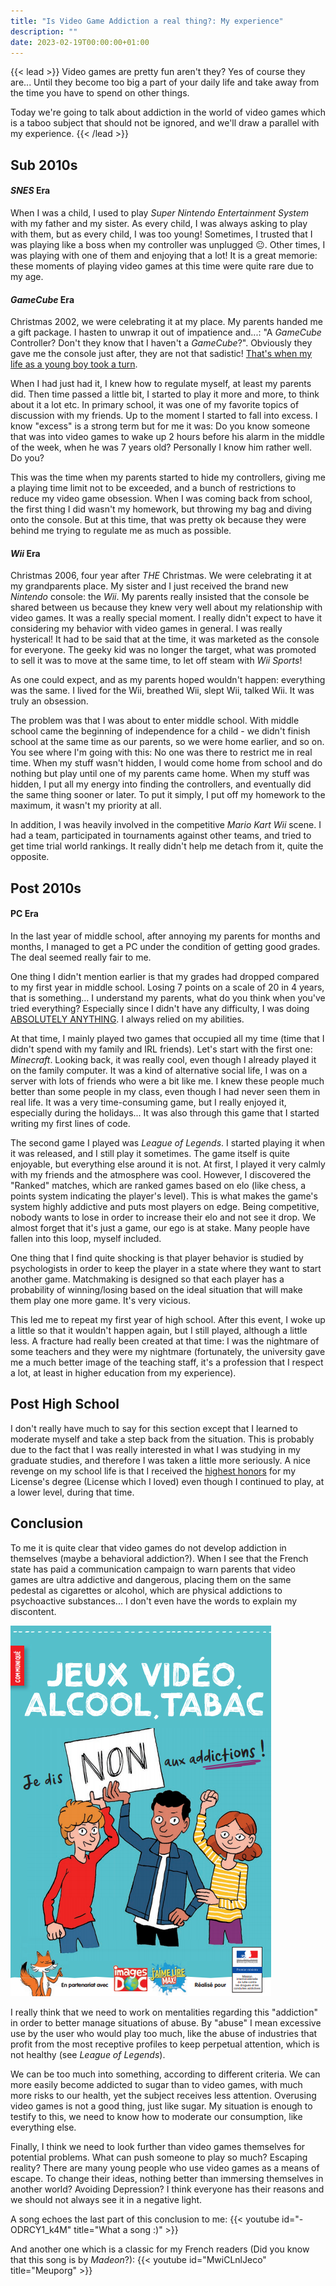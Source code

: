```yaml
---
title: "Is Video Game Addiction a real thing?: My experience"
description: ""
date: 2023-02-19T00:00:00+01:00
---
```

{{< lead >}}
Video games are pretty fun aren't they? Yes of course they are... Until they become too big a part of your daily life and take away from the time you have to spend on other things.

Today we're going to talk about addiction in the world of video games which is a taboo subject that should not be ignored, and we'll draw a parallel with my experience.
{{< /lead >}}

## Sub 2010s

#### *SNES* Era

When I was a child, I used to play *Super Nintendo Entertainment System* with my father and my sister. As every child, I was always asking to play with them, but as every child, I was too young! Sometimes, I trusted that I was playing like a boss when my controller was unplugged :neutral_face:. Other times, I was playing with one of them and enjoying that a lot! It is a great memorie: these moments of playing video games at this time were quite rare due to my age.

#### *GameCube* Era

Christmas 2002, we were celebrating it at my place. My parents handed me a gift package. I hasten to unwrap it out of impatience and...: "A *GameCube* Controller? Don't they know that I haven't a *GameCube*?". Obviously they gave me the console just after, they are not that sadistic! <u>That's when my life as a young boy took a turn</u>.

When I had just had it, I knew how to regulate myself, at least my parents did. Then time passed a little bit, I started to play it more and more, to think about it a lot etc. In primary school, it was one of my favorite topics of discussion with my friends. Up to the moment I started to fall into excess. I know "excess" is a strong term but for me it was: Do you know someone that was into video games to wake up 2 hours before his alarm in the middle of the week, when he was 7 years old? Personally I know him rather well. Do you?

This was the time when my parents started to hide my controllers, giving me a playing time limit not to be exceeded, and a bunch of restrictions to reduce my video game obsession. When I was coming back from school, the first thing I did wasn't my homework, but throwing my bag and diving onto the console. But at this time, that was pretty ok because they were behind me trying to regulate me as much as possible.

#### *Wii* Era

Christmas 2006, four year after *THE* Christmas. We were celebrating it at my grandparents place. My sister and I just received the brand new *Nintendo* console: the *Wii*. My parents really insisted that the console be shared between us because they knew very well about my relationship with video games. It was a really special moment. I really didn't expect to have it considering my behavior with video games in general. I was really hysterical! It had to be said that at the time, it was marketed as the console for everyone. The geeky kid was no longer the target, what was promoted to sell it was to move at the same time, to let off steam with *Wii Sports*!

As one could expect, and as my parents hoped wouldn't happen: everything was the same. I lived for the Wii, breathed Wii, slept Wii, talked Wii. It was truly an obsession.

The problem was that I was about to enter middle school. With middle school came the beginning of independence for a child - we didn't finish school at the same time as our parents, so we were home earlier, and so on. You see where I'm going with this: No one was there to restrict me in real time. When my stuff wasn't hidden, I would come home from school and do nothing but play until one of my parents came home. When my stuff was hidden, I put all my energy into finding the controllers, and eventually did the same thing sooner or later. To put it simply, I put off my homework to the maximum, it wasn't my priority at all.

In addition, I was heavily involved in the competitive *Mario Kart Wii* scene. I had a team, participated in tournaments against other teams, and tried to get time trial world rankings. It really didn't help me detach from it, quite the opposite.

## Post 2010s

#### PC Era

In the last year of middle school, after annoying my parents for months and months, I managed to get a PC under the condition of getting good grades. The deal seemed really fair to me.

One thing I didn't mention earlier is that my grades had dropped compared to my first year in middle school. Losing 7 points on a scale of 20 in 4 years, that is something... I understand my parents, what do you think when you've tried everything? Especially since I didn't have any difficulty, I was doing <u>ABSOLUTELY ANYTHING</u>. I always relied on my abilities.

At that time, I mainly played two games that occupied all my time (time that I didn't spend with my family and IRL friends). Let's start with the first one: *Minecraft*.
Looking back, it was really cool, even though I already played it on the family computer. It was a kind of alternative social life, I was on a server with lots of friends who were a bit like me. I knew these people much better than some people in my class, even though I had never seen them in real life. It was a very time-consuming game, but I really enjoyed it, especially during the holidays... It was also through this game that I started writing my first lines of code.

The second game I played was *League of Legends*. I started playing it when it was released, and I still play it sometimes. The game itself is quite enjoyable, but everything else around it is not. At first, I played it very calmly with my friends and the atmosphere was cool. However, I discovered the "Ranked" matches, which are ranked games based on elo (like chess, a points system indicating the player's level). This is what makes the game's system highly addictive and puts most players on edge. Being competitive, nobody wants to lose in order to increase their elo and not see it drop. We almost forget that it's just a game, our ego is at stake. Many people have fallen into this loop, myself included.

One thing that I find quite shocking is that player behavior is studied by psychologists in order to keep the player in a state where they want to start another game. Matchmaking is designed so that each player has a probability of winning/losing based on the ideal situation that will make them play one more game. It's very vicious.

This led me to repeat my first year of high school. After this event, I woke up a little so that it wouldn't happen again, but I still played, although a little less. A fracture had really been created at that time: I was the nightmare of some teachers and they were my nightmare (fortunately, the university gave me a much better image of the teaching staff, it's a profession that I respect a lot, at least in higher education from my experience).

## Post High School
I don't really have much to say for this section except that I learned to moderate myself and take a step back from the situation. This is probably due to the fact that I was really interested in what I was studying in my graduate studies, and therefore I was taken a little more seriously. A nice revenge on my school life is that I received the <u>highest honors</u> for my License's degree (License which I loved) even though I continued to play, at a lower level, during that time.

## Conclusion

To me it is quite clear that video games do not develop addiction in themselves (maybe a behavioral addiction?). When I see that the French state has paid a communication campaign to warn parents that video games are ultra addictive and dangerous, placing them on the same pedestal as cigarettes or alcohol, which are physical addictions to psychoactive substances... I don't even have the words to explain my discontent.

<img src="fr.png" class="grid-w33" />

I really think that we need to work on mentalities regarding this "addiction" in order to better manage situations of abuse. By "abuse" I mean excessive use by the user who would play too much, like the abuse of industries that profit from the most receptive profiles to keep perpetual attention, which is not healthy (see *League of Legends*).

We can be too much into something, according to different criteria. We can more easily become addicted to sugar than to video games, with much more risks to our health, yet the subject receives less attention. Overusing video games is not a good thing, just like sugar. My situation is enough to testify to this, we need to know how to moderate our consumption, like everything else.

Finally, I think we need to look further than video games themselves for potential problems. What can push someone to play so much? Escaping reality? There are many young people who use video games as a means of escape. To change their ideas, nothing better than immersing themselves in another world? Avoiding Depression? I think everyone has their reasons and we should not always see it in a negative light.

A song echoes the last part of this conclusion to me:
{{< youtube id="-ODRCY1_k4M" title="What a song :)" >}}

And another one which is a classic for my French readers (Did you know that this song is by *Madeon*?):
{{< youtube id="MwiCLnlJeco" title="Meuporg" >}}